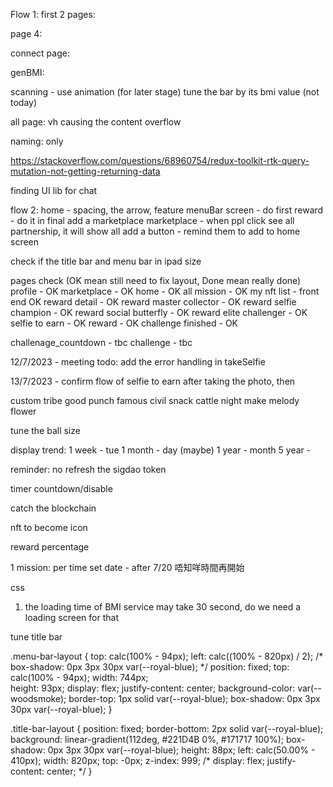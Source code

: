 Flow 1:
  first 2 pages:
  <!-- change BG -->

  page 4:
  <!-- green detect layer -->

  connect page:
  <!-- pop up msg box to install -->

  genBMI:
  <!-- m^2 -->
  <!-- dropdown box size -->
  scanning - use animation (for later stage)
  tune the bar by its bmi value (not today)

  all page:
  vh causing the content overflow

  naming:
  only

https://stackoverflow.com/questions/68960754/redux-toolkit-rtk-query-mutation-not-getting-returning-data

finding UI lib for chat

flow 2:
  home - spacing, the arrow, feature 
    <!-- only hello!, name max 12 -->
  menuBar screen - do first
  reward - do it in final
  add a marketplace
  marketplace - when ppl click see all partnership, it will show all 
  add a button - remind them to add to home screen


  check if the title bar and menu bar in ipad size


pages check (OK mean still need to fix layout, Done mean really done)
  profile - OK
  marketplace - OK
  home - OK
  all mission - OK
  my nft list - front end OK
  reward detail - OK
    reward master collector - OK
    reward selfie champion - OK
    reward social butterfly - OK
    reward elite challenger - OK
  selfie to earn - OK
  reward - OK
  challenge finished - OK
  
  challenage_countdown - tbc
  challenge - tbc


12/7/2023 - meeting
todo: add the error handling in takeSelfie

13/7/2023 - 
confirm flow of selfie to earn
after taking the photo, then 

custom tribe good punch famous civil snack cattle night make melody flower

tune the ball size

display trend:
  1 week  - tue 
  1 month - day (maybe)
  1 year  - month
  5 year  - 

reminder: no refresh
the sigdao token

timer countdown/disable

catch the blockchain

nft to become icon

reward percentage



1 mission:
  per time 
  set date - after 7/20 唔知咩時間再開始

css


<!-- making issue -->
1. the loading time of BMI service may take 30 second, do we need a loading screen for that

tune title bar
  
.menu-bar-layout {
  top: calc(100% - 94px);
  left: calc((100% - 820px) / 2);
  /* box-shadow: 0px 3px 30px var(--royal-blue); */
  position: fixed;
  top: calc(100% - 94px);
  width: 744px;  
  height: 93px;
  display: flex;
  justify-content: center;
  background-color: var(--woodsmoke);
  border-top: 1px solid var(--royal-blue);
  box-shadow: 0px 3px 30px var(--royal-blue);
}

.title-bar-layout {
  position: fixed;
  border-bottom: 2px solid var(--royal-blue);
  background: linear-gradient(112deg, #221D4B 0%, #171717 100%);
  box-shadow: 0px 3px 30px var(--royal-blue);
  height: 88px;
  left: calc(50.00% - 410px);
  width: 820px;
  top: -0px;
  z-index: 999;
  /* display: flex;
  justify-content: center; */
}


